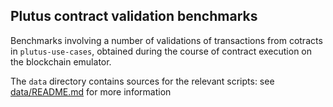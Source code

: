## Plutus contract validation benchmarks

Benchmarks involving a number of validations of transactions
from cotracts in `plutus-use-cases`, obtained during the course
of contract execution on the blockchain emulator.

The `data` directory contains sources for the relevant scripts: see [data/README.md](./data/README.md)
for more information